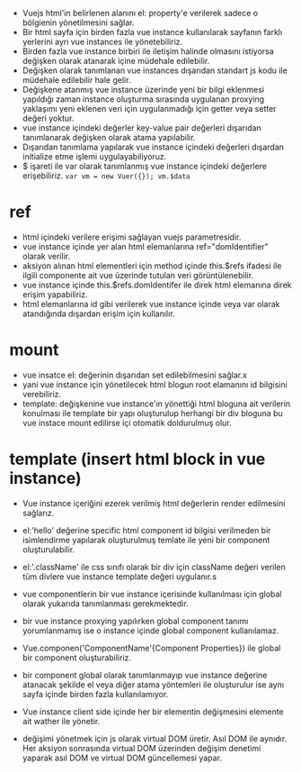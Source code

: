 - Vuejs html'in belirlenen alanını el: property'e verilerek sadece o bölgienin yönetilmesini sağlar.
- Bir html sayfa için birden fazla vue instance kullanılarak sayfanın farklı yerlerini ayrı vue instances ile yönetebiliriz.
- Birden fazla vue instance birbiri ile iletişim halinde olmasını istiyorsa değişken olarak atanarak içine müdehale edilebilir.
- Değişken olarak tanımlanan vue instances dışarıdan standart js kodu ile müdehale edilebilir hale gelir.
- Değişkene atanmış vue instance üzerinde yeni bir bilgi eklenmesi yapıldığı zaman instance oluşturma sırasında uygulanan proxying yaklaşımı yeni eklenen veri için uygulanmadığı için getter veya setter değeri yoktur.
- vue instance içindeki değerler key-value pair değerleri dışarıdan tanımlanarak değişken olarak atama yapılabilir.
- Dışarıdan tanımlama yapılarak vue instance içindeki değerleri dışardan initialize etme işlemi uygulayabiliyoruz.
- $ işareti ile var olarak tanımlanmış vue instance içindeki değerlere erişebiliriz. `var vm = new Vuer({}); vm.$data`

# **ref**
- html içindeki verilere erişimi sağlayan vuejs parametresidir.
- vue instance içinde yer alan html elemanlarına ref="domIdentifier" olarak verilir.
- aksiyon alınan html elementleri için method içinde this.$refs ifadesi ile ilgili componente ait vue üzerinde tutulan veri görüntülenebilir.
- vue instance içinde this.$refs.domIdentifer ile direk html elemanına direk erişim yapabiliriz.
- html elemanlarına id gibi verilerek vue instance içinde veya var olarak atandığında dışardan erişim için kullanılır.

# **mount**
- vue insatce el: değerinin dışarıdan set edilebilmesini sağlar.x
- yani vue instance için yönetilecek html blogun root elamanını id bilgisini verebiliriz.
- template: değişkenine vue instance'ın yönettiği html bloguna ait verilerin konulması ile template bir yapı oluşturulup herhangi bir div bloguna bu vue instace mount edilirse içi otomatik doldurulmuş olur.

# **template** (insert html block in vue instance)
- Vue instance içeriğini ezerek verilmiş html değerlerin render edilmesini sağlarız.
- el:'hello' değerine specific html component id bilgisi verilmeden bir isimlendirme yapılarak oluşturulmuş temlate ile yeni bir component oluşturulabilir.
- el:'.className' ile css sınıfı olarak bir div için className değeri verilen tüm divlere vue instance template değeri uygulanır.s 

- vue componentlerin bir vue instance içerisinde kullanılması için global olarak yukarıda tanımlanması gerekmektedir.
- bir vue instance proxying yapılırken global component tanımı yorumlanmamış ise o instance içinde global component kullanılamaz.
- Vue.componen('ComponentName'{Component Properties}) ile global bir component oluşturabiliriz.
- bir component global olarak tanımlanmayıp vue instance değerine atanacak şekilde el veya diğer atama yöntemleri ile oluşturulur ise aynı sayfa içinde birden fazla kullanılamıyor.


- Vue instance client side içinde her bir elementin değişmesini elemente ait wather ile yönetir.
- değişimi yönetmek için js olarak virtual DOM üretir. Asıl DOM ile aynıdır. Her aksiyon sonrasında virtual DOM üzerinden değişim denetimi yaparak asıl DOM ve virtual DOM güncellemesi yapar.



